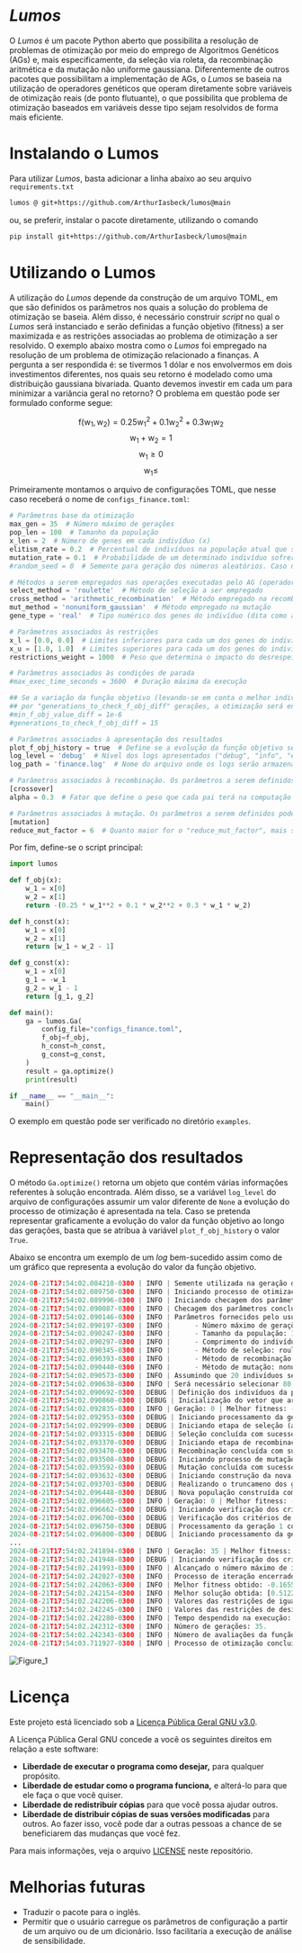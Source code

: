 # _Lumos_

O *Lumos* é um pacote Python aberto que possibilita a resolução de problemas de otimização por meio do emprego de Algoritmos Genéticos (AGs) e, mais especificamente, da seleção via roleta, da recombinação aritmética e da mutação não uniforme gaussiana. Diferentemente de outros pacotes que possibilitam a implementação de AGs, o *Lumos* se baseia na utilização de operadores genéticos que operam diretamente sobre variáveis de otimização reais (de ponto flutuante), o que possibilita que problema de otimização baseados em variáveis desse tipo sejam resolvidos de forma mais eficiente. 

# Instalando o Lumos

Para utilizar *Lumos*, basta adicionar a linha abaixo ao seu arquivo `requirements.txt` 

```latex
lumos @ git+https://github.com/ArthurIasbeck/lumos@main
```

ou, se preferir, instalar o pacote diretamente, utilizando o comando 

```latex
pip install git+https://github.com/ArthurIasbeck/lumos@main
```

# Utilizando o Lumos

A utilização do *Lumos* depende da construção de um arquivo TOML, em que são definidos os parâmetros nos quais a solução do problema de otimização se baseia. Além disso, é necessário construir *script* no qual o *Lumos* será instanciado e serão definidas a função objetivo (fitness) a ser maximizada e as restrições associadas ao problema de otimização a ser resolvido. O exemplo abaixo mostra como o *Lumos* foi empregado na resolução de um problema de otimização relacionado a finanças. A pergunta a ser respondida é: se tivermos 1 dólar e nos envolvermos em dois investimentos diferentes, nos quais seu retorno é modelado como uma distribuição gaussiana bivariada. Quanto devemos investir em cada um para minimizar a variância geral no retorno? O problema em questão pode ser formulado conforme segue:

$$ \mathrm{f}(\mathrm{w}_1,\mathrm{w}_2)=0.25 \mathrm{w}_1^2+0.1\mathrm{w}_2^2+0.3\mathrm{w}_1\mathrm{w}_2 $$
$$ \mathrm{w}_1 + \mathrm{w}_2 = 1 $$
$$ \mathrm{w}_1 \geq 0 $$
$$ \mathrm{w}_1 \leq $$

Primeiramente montamos o arquivo de configurações TOML, que nesse caso receberá o nome de `configs_finance.toml`:

```python
# Parâmetros base da otimização
max_gen = 35  # Número máximo de gerações
pop_len = 100  # Tamanho da população
x_len = 2  # Número de genes em cada indivíduo (x)
elitism_rate = 0.2  # Percentual de indivíduos na população atual que serão mantidos na população seguinte
mutation_rate = 0.1  # Probabilidade de um determinado indivíduo sofrer mutação
#random_seed = 0  # Semente para geração dos números aleatórios. Caso não seja definida, assumirá o valor de time.time()

# Métodos a serem empregados nas operações executadas pelo AG (operadores genéticos)
select_method = 'roulette'  # Método de seleção a ser empregado
cross_method = 'arithmetic_recombination'  # Método empregado na recombinação (crossover)
mut_method = 'nonuniform_gaussian'  # Método empregado na mutação
gene_type = 'real'  # Tipo numérico dos genes do indivíduo (dita como a primeira população será inicializada)

# Parâmetros associados às restrições
x_l = [0.0, 0.0]  # Limites inferiores para cada um dos genes do indivíduo
x_u = [1.0, 1.0]  # Limites superiores para cada um dos genes do indivíduo
restrictions_weight = 1000  # Peso que determina o impacto do desrespeito das restrições na função objetivo

# Parâmetros associados às condições de parada
#max_exec_time_seconds = 3600  # Duração máxima da execução

## Se a variação da função objetivo (levando-se em conta o melhor indivíduo) for menor do que "min_f_obj_value_diff"
## por "generations_to_check_f_obj_diff" gerações, a otimização será encerrada
#min_f_obj_value_diff = 1e-6
#generations_to_check_f_obj_diff = 15

# Parâmetros associados à apresentação dos resultados
plot_f_obj_history = true  # Define se a evolução da função objetivo será representada graficamente
log_level = 'debug'  # Nível dos logs apresentados ("debug", "info", "error" ou None)
log_path = 'finance.log'  # Nome do arquivo onde os logs serão armazenados

# Parâmetros associados à recombinação. Os parâmetros a serem definidos podem variar de acordo com o método escolhido
[crossover]
alpha = 0.3  # Fator que define o peso que cada pai terá na computação de seus filhos (sugere-se 0 < alpha < 0.5)

# Parâmetros associados à mutação. Os parâmetros a serem definidos podem variar de acordo com o método escolhido
[mutation]
reduce_mut_factor = 6  # Quanto maior for o "reduce_mut_factor", mais sutil será a alteração provocada pela mutação
```

Por fim, define-se o script principal: 

```python
import lumos

def f_obj(x):
    w_1 = x[0]
    w_2 = x[1]
    return -(0.25 * w_1**2 + 0.1 * w_2**2 + 0.3 * w_1 * w_2)

def h_const(x):
    w_1 = x[0]
    w_2 = x[1]
    return [w_1 + w_2 - 1]

def g_const(x):
    w_1 = x[0]
    g_1 = -w_1
    g_2 = w_1 - 1
    return [g_1, g_2]

def main():
    ga = lumos.Ga(
        config_file="configs_finance.toml",
        f_obj=f_obj,
        h_const=h_const,
        g_const=g_const,
    )
    result = ga.optimize()
    print(result)

if __name__ == "__main__":
    main()

```

O exemplo em questão pode ser verificado no diretório `examples`. 

# Representação dos resultados

O método `Ga.optimize()` retorna um objeto que contém várias informações referentes à solução encontrada. Além disso, se a variável `log_level` do arquivo de configurações assumir um valor diferente de `None` a evolução do processo de otimização é apresentada na tela. Caso se pretenda representar graficamente a evolução do valor da função objetivo ao longo das gerações, basta que se atribua à variável `plot_f_obj_history` o valor `True`. 

Abaixo se encontra um exemplo de um *log* bem-sucedido assim como de um gráfico que representa a evolução do valor da função objetivo. 

 

```python
2024-08-21T17:54:02.084218-0300 | INFO | Semente utilizada na geração dos números aleatórios: 1724273642.
2024-08-21T17:54:02.089750-0300 | INFO | Iniciando processo de otimização (2024-08-21 17:54:02).
2024-08-21T17:54:02.089996-0300 | INFO | Iniciando checagem dos parâmetros fornecidos pelo usuário.
2024-08-21T17:54:02.090087-0300 | INFO | Checagem dos parâmetros concluída com sucesso.
2024-08-21T17:54:02.090146-0300 | INFO | Parâmetros fornecidos pelo usuário:
2024-08-21T17:54:02.090197-0300 | INFO |      - Número máximo de gerações: 35.
2024-08-21T17:54:02.090247-0300 | INFO |      - Tamanho da população: 100.
2024-08-21T17:54:02.090297-0300 | INFO |      - Comprimento do indivíduo (quantidade de genes): 2.
2024-08-21T17:54:02.090345-0300 | INFO |      - Método de seleção: roulette.
2024-08-21T17:54:02.090393-0300 | INFO |      - Método de recombinação (crossover): arithmetic_recombination.
2024-08-21T17:54:02.090440-0300 | INFO |      - Método de mutação: nonuniform_gaussian.
2024-08-21T17:54:02.090573-0300 | INFO | Assumindo que 20 indivíduos serão mantidos a cada geração (elitismo).
2024-08-21T17:54:02.090638-0300 | INFO | Será necessário selecionar 80 pais na etapa de seleção.
2024-08-21T17:54:02.090692-0300 | DEBUG | Definição dos indivíduos da população inicial (em que os genes são números reais).
2024-08-21T17:54:02.090860-0300 | DEBUG | Inicialização do vetor que armazena os fitness dos indivíduos da população.
2024-08-21T17:54:02.092835-0300 | INFO | Geração: 0 | Melhor fitness: -1.1341122824823304 | Indivíduo: [0.69104912 0.30989175]
2024-08-21T17:54:02.092953-0300 | DEBUG | Iniciando processamento da geração 1.
2024-08-21T17:54:02.092999-0300 | DEBUG | Iniciando etapa de seleção (aplicação do Método da Roleta)
2024-08-21T17:54:02.093315-0300 | DEBUG | Seleção concluída com sucesso.
2024-08-21T17:54:02.093370-0300 | DEBUG | Iniciando etapa de recombinação (método da recombinação aritmética).
2024-08-21T17:54:02.093470-0300 | DEBUG | Recombinação concluída com sucesso.
2024-08-21T17:54:02.093508-0300 | DEBUG | Iniciando processo de mutação.
2024-08-21T17:54:02.093592-0300 | DEBUG | Mutação concluída com sucesso (4 mutados).
2024-08-21T17:54:02.093632-0300 | DEBUG | Iniciando construção da nova população.
2024-08-21T17:54:02.093703-0300 | DEBUG | Realizando o truncameno dos genes dos indivíduos da população.
2024-08-21T17:54:02.096448-0300 | DEBUG | Nova população construída com sucesso.
2024-08-21T17:54:02.096605-0300 | INFO | Geração: 0 | Melhor fitness: -1.1341122824823304 | Indivíduo: [0.69104912 0.30989175]
2024-08-21T17:54:02.096662-0300 | DEBUG | Iniciando verificação dos critérios de parada.
2024-08-21T17:54:02.096700-0300 | DEBUG | Verificação dos critérios de parada concluída com sucesso.
2024-08-21T17:54:02.096750-0300 | DEBUG | Processamento da geração 1 concluído com sucesso.
2024-08-21T17:54:02.096800-0300 | DEBUG | Iniciando processamento da geração 2.
...
2024-08-21T17:54:02.241894-0300 | INFO | Geração: 35 | Melhor fitness: -0.16556979093177612 | Indivíduo: [0.5122836  0.48771518]
2024-08-21T17:54:02.241948-0300 | DEBUG | Iniciando verificação dos critérios de parada.
2024-08-21T17:54:02.241993-0300 | INFO | Alcançado o número máximo de iterações.
2024-08-21T17:54:02.242027-0300 | INFO | Processo de iteração encerrado.
2024-08-21T17:54:02.242063-0300 | INFO | Melhor fitness obtido: -0.16556979093177612.
2024-08-21T17:54:02.242154-0300 | INFO | Melhor solução obtida: [0.5122836  0.48771518].
2024-08-21T17:54:02.242206-0300 | INFO | Valores das restrições de igualdade (= 0): [-1.2200123395977869e-06].
2024-08-21T17:54:02.242245-0300 | INFO | Valores das restrições de desigualdade (< 0): [-0.5122836049744728, -0.4877163950255272].
2024-08-21T17:54:02.242280-0300 | INFO | Tempo despendido na execução: 0.16 s (0.00 minutos).
2024-08-21T17:54:02.242312-0300 | INFO | Número de gerações: 35.
2024-08-21T17:54:02.242343-0300 | INFO | Número de avaliações da função objetivo: 3700.
2024-08-21T17:54:03.711927-0300 | INFO | Processo de otimização concluído com sucesso.
```

![Figure_1](https://github.com/user-attachments/assets/56d9c63d-4226-44b8-987c-59b8f5abb5e5)

# Licença

Este projeto está licenciado sob a [Licença Pública Geral GNU v3.0](https://choosealicense.com/licenses/gpl-3.0/).

A Licença Pública Geral GNU concede a você os seguintes direitos em relação a este software:

- **Liberdade de executar o programa como desejar,** para qualquer propósito.
- **Liberdade de estudar como o programa funciona,** e alterá-lo para que ele faça o que você quiser.
- **Liberdade de redistribuir cópias** para que você possa ajudar outros.
- **Liberdade de distribuir cópias de suas versões modificadas** para outros. Ao fazer isso, você pode dar a outras pessoas a chance de se beneficiarem das mudanças que você fez.

Para mais informações, veja o arquivo [LICENSE](https://www.notion.so/arthur-iasbeck/LICENSE) neste repositório.

# Melhorias futuras

- Traduzir o pacote para o inglês.
- Permitir que o usuário carregue os parâmetros de configuração a partir de um arquivo ou de um dicionário. Isso facilitaria a execução de análise de sensibilidade.
